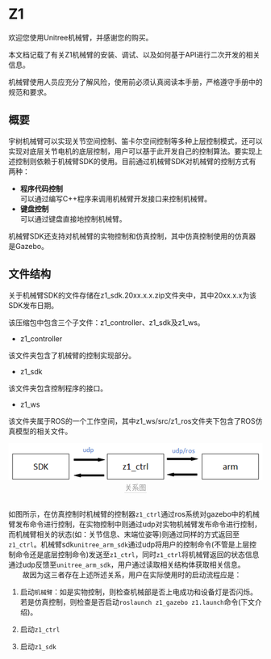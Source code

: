 # Z1

欢迎您使用Unitree机械臂，并感谢您的购买。

本文档记载了有关Z1机械臂的安装、调试、以及如何基于API进行二次开发的相关信息。

机械臂使用人员应充分了解风险，使用前必须认真阅读本手册，严格遵守手册中的规范和要求。

<!--PS：如果您第一次使用本产品，可以先阅读第三小节[SDK使用](3-sdk/)-->
<!-- **SDK下载链接**:

含Unitree手爪：<a href="downloads/z1_sdk.2022.8.11.zip" download>z1_sdk.2022.8.11</a>

无Unitree手爪：<a href="downloads/z1_sdk.2022.8.12.zip" download>z1_sdk.2022.8.12</a>

PS：用户需根据自身使用情况下载相应的SDK。 

## 安全说明

### 注意事项

1.请务必按照本手册中的要求安装机械臂、连接线缆

2.确保机械臂的活动范围内不会碰撞到人或其他物品，以免发生意外

3.在使用前，需要专业的人员进行调试

4.在使用SDK时，必须确保输入的参数和操作流程是正确的

5.机械臂在运行过程中会产生热量，在运行或刚停止时，请不要触摸机械臂

6.请注意机械臂运行速度，过快时务必小心

7.机械臂使用结束后，请务必断电

8.避免在潮湿或粉尘的环境下使用机械臂

9.请务必将机械臂存放、安装到儿童碰不到的地方，以免发生危险
-->

## 概要

宇树机械臂可以实现关节空间控制、笛卡尔空间控制等多种上层控制模式，还可以实现对底层关节电机的底层控制，用户可以基于此开发自己的控制算法。要实现上述控制则依赖于机械臂SDK的使用。目前通过机械臂SDK对机械臂的控制方式有两种：
+ **程序代码控制** \
可以通过编写C++程序来调用机械臂开发接口来控制机械臂。
+ **键盘控制** \
可以通过键盘直接地控制机械臂。

机械臂SDK还支持对机械臂的实物控制和仿真控制，其中仿真控制使用的仿真器是Gazebo。

## 文件结构

关于机械臂SDK的文件存储在z1_sdk.20xx.x.x.zip文件夹中，其中20xx.x.x为该SDK发布日期。

该压缩包中包含三个子文件：z1_controller、z1_sdk及z1_ws。

+ z1_controller

该文件夹包含了机械臂的控制实现部分。

+ z1_sdk

该文件夹包含控制程序的接口。

+ z1_ws

该文件夹属于ROS的一个工作空间，其中z1_ws/src/z1_ros文件夹下包含了ROS仿真模型的相关文件。

<center>
<img src="img/relation.png" style="zoom:100%" alt=" 图片不见了。。。 "/>
<br>
<div style="color:orange; border-bottom: 0.1px solid #d9d9d9;
display: inline-block;
color: #999;
padding: 1px;">关系图</div>
</center>
<br>

如图所示，在仿真控制时机械臂的控制器`z1_ctrl`通过ros系统对gazebo中的机械臂发布命令进行控制，在实物控制中则通过udp对实物机械臂发布命令进行控制，而机械臂相关的状态(如：关节信息、末端位姿等)则通过同样的方式返回至`z1_ctrl`。机械臂sdk`unitree_arm_sdk`通过udp将用户的控制命令(不管是上层控制命令还是底层控制命令)发送至`z1_ctrl`，同时`z1_ctrl`将机械臂返回的状态信息通过udp反馈至`unitree_arm_sdk`，用户通过读取相关结构体获取相关信息。\
&emsp;&emsp;故因为这三者存在上述所述关系，用户在实际使用时的启动流程应是：

1. 启动`机械臂`：如是实物控制，则检查机械部是否上电成功和设备灯是否闪烁。若是仿真控制，则检查是否启动`roslaunch z1_gazebo z1.launch`命令(下文介绍)。

2. 启动`z1_ctrl`

3. 启动`z1_sdk`
